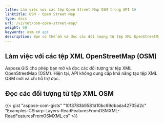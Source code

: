```yaml
---
title: Làm việc với các tệp Open Street Map OSM trong API C#
linktitle: OSM - Open Street Map
type: docs
url: /vi/net/osm-open-street-map/
weight: 60
keywords: osm c# api
description: Bạn có thể mở và đọc các đối tượng từ tệp XML OpenStreetMap (OSM) bằng Thư viện hoặc API GIS C#.
---
```


## **Làm việc với các tệp XML OpenStreetMap (OSM)**
Aspose.GIS cho phép bạn mở và đọc các đối tượng từ tệp XML OpenStreetMap (OSM). Hiện tại, API không cung cấp khả năng tạo tệp XML OSM mới và chỉ hỗ trợ đọc.
## **Đọc các đối tượng từ tệp XML OSM**
{{< gist "aspose-com-gists" "10f3783b9581d10bc69dbada42705d2c" "Examples-CSharp-Layers-ReadFeaturesFromOSMXML-ReadFeaturesFromOSMXML.cs" >}}
